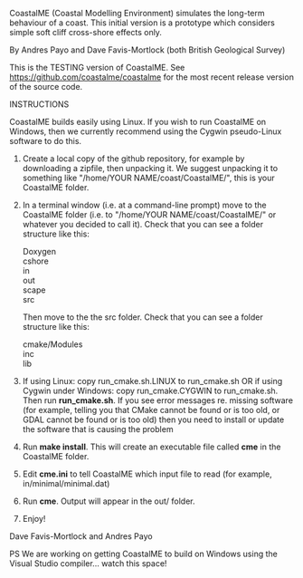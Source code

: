 CoastalME (Coastal Modelling Environment) simulates the long-term behaviour of a coast. This initial version is a prototype which considers simple soft cliff cross-shore effects only.

By Andres Payo and Dave Favis-Mortlock (both British Geological Survey)

This is the TESTING version of CoastalME. See <a href="https://github.com/coastalme/coastalme" target="_blank">https://github.com/coastalme/coastalme</a> for the most recent release version of the source code.

INSTRUCTIONS

CoastalME builds easily using Linux. If you wish to run CoastalME on Windows, then we currently recommend using the Cygwin pseudo-Linux software to do this.

1. Create a local copy of the github repository, for example by downloading a zipfile, then unpacking it. We suggest unpacking it to something like "/home/YOUR NAME/coast/CoastalME/", this is your CoastalME folder.

2. In a terminal window (i.e. at a command-line prompt) move to the CoastalME folder (i.e. to "/home/YOUR NAME/coast/CoastalME/" or whatever you decided to call it). Check that you can see a folder structure like this:

      Doxygen<br>
      cshore<br>
      in<br>
      out<br>
      scape<br>
      src<br>

   Then move to the the src folder. Check that you can see a folder structure like this:

      cmake/Modules<br>
      inc<br>
      lib<br>

3. If using Linux: copy run_cmake.sh.LINUX to run_cmake.sh OR if using Cygwin under Windows: copy run_cmake.CYGWIN to run_cmake.sh. Then run <b>run_cmake.sh</b>. If you see error messages re. missing software (for example, telling you that CMake cannot be found or is too old, or GDAL cannot be found or is too old) then you need to install or update the software that is causing the problem

4. Run <b>make install</b>. This will create an executable file called <b>cme</b> in the CoastalME folder.

5. Edit <b>cme.ini</b> to tell CoastalME which input file to read (for example, in/minimal/minimal.dat)

6. Run <b>cme</b>. Output will appear in the out/ folder.

8. Enjoy!

Dave Favis-Mortlock and Andres Payo

PS We are working on getting CoastalME to build on Windows using the Visual Studio compiler... watch this space!




